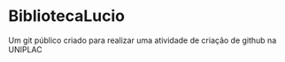 # BibliotecaLucio
Um git público criado para realizar uma atividade de criação de github na UNIPLAC
